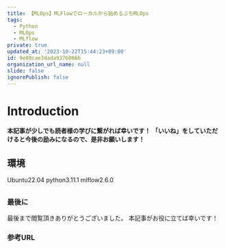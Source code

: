 ```yaml
---
title: 【MLOps】MLFlowでローカルから始めるぷちMLOps
tags:
  - Python
  - MLOps
  - MLflow
private: true
updated_at: '2023-10-22T15:44:23+09:00'
id: 9e80cae3dada9376086b
organization_url_name: null
slide: false
ignorePublish: false
---
```


# Introduction

**本記事が少しでも読者様の学びに繋がれば幸いです！**
**「いいね」をしていただけると今後の励みになるので、是非お願いします！**

## 環境

Ubuntu22.04
python3.11.1
mlflow2.6.0

##

### 最後に

最後まで閲覧頂きありがとうございました。
本記事がお役に立てば幸いです！

### 参考URL
